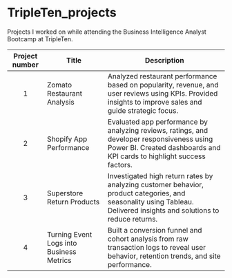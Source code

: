 # TripleTen_projects
Projects I worked on while attending the Business Intelligence Analyst Bootcamp at TripleTen.

| Project number | Title | Description |
| :-----------: | ----------- |----------- |
| 1 | Zomato Restaurant Analysis | Analyzed restaurant performance based on popularity, revenue, and user reviews using KPIs. Provided insights to improve sales and guide strategic focus. |
| 2 | Shopify App Performance | Evaluated app performance by analyzing reviews, ratings, and developer responsiveness using Power BI. Created dashboards and KPI cards to highlight success factors. |
| 3 | Superstore Return Products | Investigated high return rates by analyzing customer behavior, product categories, and seasonality using Tableau. Delivered insights and solutions to reduce returns. |
| 4              | Turning Event Logs into Business Metrics | Built a conversion funnel and cohort analysis from raw transaction logs to reveal user behavior, retention trends, and site performance. |
